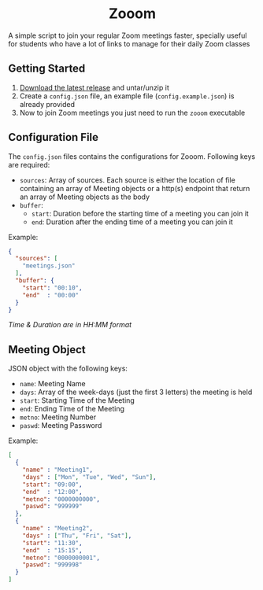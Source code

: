 <h1 align="center">Zooom</h3>

A simple script to join your regular Zoom meetings faster, specially useful for students who have a lot of links to manage for their daily Zoom classes

## Getting Started

1. [Download the latest release](https://github.com/arghyadipchak/zooom/releases/latest) and untar/unzip it
2. Create a `config.json` file, an example file (`config.example.json`) is already provided
3. Now to join Zoom meetings you just need to run the `zooom` executable

## Configuration File

The `config.json` files contains the configurations for Zooom. Following keys are required:

- `sources`: Array of sources. Each source is either the location of file containing an array of Meeting objects or a http(s) endpoint that return an array of Meeting objects as the body
- `buffer`:
  - `start`: Duration before the starting time of a meeting you can join it
  - `end`: Duration after the ending time of a meeting you can join it

Example:
```json
{
  "sources": [
    "meetings.json"
  ],
  "buffer": {
    "start": "00:10",
    "end"  : "00:00"
  }
}
```
*Time & Duration are in HH:MM format*

## Meeting Object

JSON object with the following keys:

- `name`: Meeting Name
- `days`: Array of the week-days (just the first 3 letters) the meeting is held
- `start`: Starting Time of the Meeting
- `end`: Ending Time of the Meeting
- `metno`: Meeting Number
- `paswd`: Meeting Password

Example:
```json
[
  {
    "name" : "Meeting1",
    "days" : ["Mon", "Tue", "Wed", "Sun"],
    "start": "09:00",
    "end"  : "12:00",
    "metno": "0000000000",
    "paswd": "999999"
  },
  {
    "name" : "Meeting2",
    "days" : ["Thu", "Fri", "Sat"],
    "start": "11:30",
    "end"  : "15:15",
    "metno": "0000000001",
    "paswd": "999998"
  }
]
```
